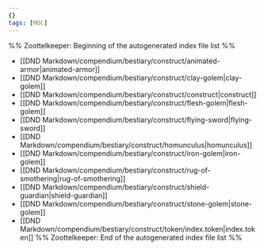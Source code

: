```yaml
---
{}
tags: [MOC]
---
```

%% Zoottelkeeper: Beginning of the autogenerated index file list  %%
-  [[DND Markdown/compendium/bestiary/construct/animated-armor|animated-armor]]
-  [[DND Markdown/compendium/bestiary/construct/clay-golem|clay-golem]]
-  [[DND Markdown/compendium/bestiary/construct/construct|construct]]
-  [[DND Markdown/compendium/bestiary/construct/flesh-golem|flesh-golem]]
-  [[DND Markdown/compendium/bestiary/construct/flying-sword|flying-sword]]
-  [[DND Markdown/compendium/bestiary/construct/homunculus|homunculus]]
-  [[DND Markdown/compendium/bestiary/construct/iron-golem|iron-golem]]
-  [[DND Markdown/compendium/bestiary/construct/rug-of-smothering|rug-of-smothering]]
-  [[DND Markdown/compendium/bestiary/construct/shield-guardian|shield-guardian]]
-  [[DND Markdown/compendium/bestiary/construct/stone-golem|stone-golem]]
-  [[DND Markdown/compendium/bestiary/construct/token/index.token|index.token]]
%% Zoottelkeeper: End of the autogenerated index file list  %%

